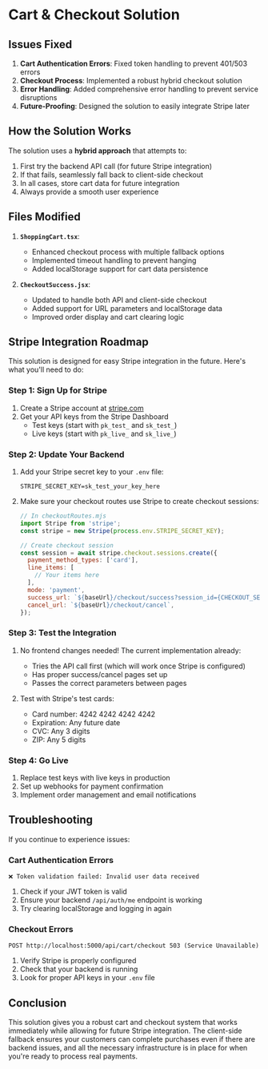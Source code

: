 # Cart & Checkout Solution

## Issues Fixed

1. **Cart Authentication Errors**: Fixed token handling to prevent 401/503 errors
2. **Checkout Process**: Implemented a robust hybrid checkout solution
3. **Error Handling**: Added comprehensive error handling to prevent service disruptions
4. **Future-Proofing**: Designed the solution to easily integrate Stripe later

## How the Solution Works

The solution uses a **hybrid approach** that attempts to:

1. First try the backend API call (for future Stripe integration)
2. If that fails, seamlessly fall back to client-side checkout
3. In all cases, store cart data for future integration
4. Always provide a smooth user experience

## Files Modified

1. **`ShoppingCart.tsx`**: 
   - Enhanced checkout process with multiple fallback options
   - Implemented timeout handling to prevent hanging
   - Added localStorage support for cart data persistence

2. **`CheckoutSuccess.jsx`**: 
   - Updated to handle both API and client-side checkout
   - Added support for URL parameters and localStorage data
   - Improved order display and cart clearing logic

## Stripe Integration Roadmap

This solution is designed for easy Stripe integration in the future. Here's what you'll need to do:

### Step 1: Sign Up for Stripe

1. Create a Stripe account at [stripe.com](https://stripe.com)
2. Get your API keys from the Stripe Dashboard
   - Test keys (start with `pk_test_` and `sk_test_`)
   - Live keys (start with `pk_live_` and `sk_live_`)

### Step 2: Update Your Backend

1. Add your Stripe secret key to your `.env` file:
   ```
   STRIPE_SECRET_KEY=sk_test_your_key_here
   ```

2. Make sure your checkout routes use Stripe to create checkout sessions:
   ```javascript
   // In checkoutRoutes.mjs
   import Stripe from 'stripe';
   const stripe = new Stripe(process.env.STRIPE_SECRET_KEY);
   
   // Create checkout session
   const session = await stripe.checkout.sessions.create({
     payment_method_types: ['card'],
     line_items: [
       // Your items here
     ],
     mode: 'payment',
     success_url: `${baseUrl}/checkout/success?session_id={CHECKOUT_SESSION_ID}`,
     cancel_url: `${baseUrl}/checkout/cancel`,
   });
   ```

### Step 3: Test the Integration

1. No frontend changes needed! The current implementation already:
   - Tries the API call first (which will work once Stripe is configured)
   - Has proper success/cancel pages set up
   - Passes the correct parameters between pages

2. Test with Stripe's test cards:
   - Card number: 4242 4242 4242 4242
   - Expiration: Any future date
   - CVC: Any 3 digits
   - ZIP: Any 5 digits

### Step 4: Go Live

1. Replace test keys with live keys in production
2. Set up webhooks for payment confirmation
3. Implement order management and email notifications

## Troubleshooting

If you continue to experience issues:

### Cart Authentication Errors

```
❌ Token validation failed: Invalid user data received
```

1. Check if your JWT token is valid
2. Ensure your backend `/api/auth/me` endpoint is working
3. Try clearing localStorage and logging in again

### Checkout Errors

```
POST http://localhost:5000/api/cart/checkout 503 (Service Unavailable)
```

1. Verify Stripe is properly configured
2. Check that your backend is running
3. Look for proper API keys in your `.env` file

## Conclusion

This solution gives you a robust cart and checkout system that works immediately while allowing for future Stripe integration. The client-side fallback ensures your customers can complete purchases even if there are backend issues, and all the necessary infrastructure is in place for when you're ready to process real payments.